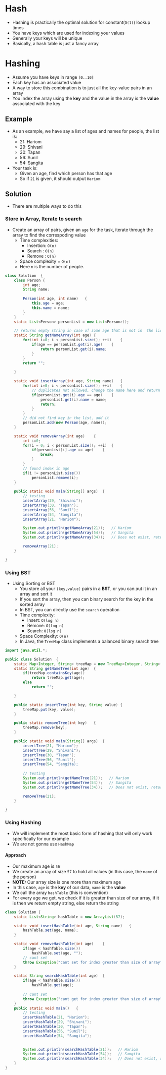# Hash


* Hashing is practically the optimal solution for constant(`O(1)`) lookup times
* You have keys which are used for indexing your values
* Generally your keys will be unique
* Basically, a hash table is just a fancy array

# Hashing

* Assume you have keys in range `[0..10]`
* Each key has an associated value
* A way to store this combination is to just all the key-value pairs in an array
* You index the array using the **key** and the value in the array is the **value** associated with the key

## Example

* As an example, we have say a list of ages and names for people, the list is:
	* 21: Hariom
	* 29: Shivani
	* 30: Tapan
	* 56: Sunil
	* 54: Sangita
* Your task is:
	* Given an age, find which person has that age
	* So if `21` is given, it should output `Hariom`

## Solution

* There are multiple ways to do this

### Store in Array, Iterate to search

* Create an array of pairs, given an `age` for the task, iterate through the array to find the correspoding value
	* Time complexities:
		* Insertion: `O(n)`
		* Search   : `O(n)`
		* Remove : `O(n)`
	* Space complexity = `O(n)`
	* Here `n` is the number of people.

```java
class Solution	{
	class Person {
		int age;
		String name;
		
		Person(int age, int name)	{
			this.age = age;
			this.name = name;
		}
	}
	static List<Person> personList = new List<Person>();

	// returns empty string in case of some age that is not in  the list
	static String getNameArray(int age)	{
		for(int i=0; i < personList.size(); ++i)	{
			if(age == personList.get(i).age)	{
				return personList.get(i).name;
			}
		}
		return "";
		
	}

	static void insertArray(int age, String name)	{
		for(int i=0; i < personList.size(); ++i)	{
			// duplicates not allowed, change the name here and return
			if(personList.get(i).age == age)	{
				personList.get(i).name = name;
				return;
			}
		}
		// did not find key in the list, add it
		personList.add(new Person(age, name));	
	}

	static void removeArray(int age)	{
		int i=0;
		for(i = 0; i < personList.size(); ++i)	{
			if(personList[i].age == age)	{
				break;
			}
		}
		// found index in age
		if(i != personList.size())
			personList.remove(i);
	}
	
	public static void main(String[] args)	{
		// testing
		insertArray(29, "Shivani");
		insertArray(30, "Tapan");
		insertArray(56, "Sunil");
		insertArray(54, "Sangita");
		insertArray(21, "Hariom");

		System.out.println(getNameArray(21));   // Hariom
		System.out.println(getNameArray(54));   // Sangita
		System.out.println(getNameArray(34));   // Does not exist, returns empty string ""

		removeArray(21);
	}

}

```
### Using BST
* Using Sorting or BST
	* You store all your `(key,value)` pairs in a **BST**, or you can put it in an array and sort it
	* If you sort the array, then you can binary search for the key in the sorted array
	* In BST, you can directly use the `search` operation
	* Time complexity:
		* Insert: `O(log n)`
		* Remove: `O(log n)`
		* Search: `O(log n)`
	* Space Complexity: `O(n)`
	* In Java, the `TreeMap` class implements a balanced binary search tree

```java
import java.util.*;

public class Solution  {
	static Map<Integer, String> treeMap = new TreeMap<Integer, String>();
	static String getNameTree(int age)	{
		if(treeMap.containsKey(age))
			return treeMap.get(age);
		else
			return "";

	}

	public static insertTree(int key, String value)	{
		treeMap.put(key, value);
	}

	public static removeTree(int key)	{
		treeMap.remove(key);
	}

	public static void main(String[] args)	{
		insertTree(21, "Hariom");
		insertTree(29, "Shivani");
		insertTree(30, "Tapan");
		insertTree(56, "Sunil");
		insertTree(54, "Sangita);
		
		// testing
		System.out.println(getNameTree(21));   // Hariom
		System.out.println(getNameTree(54));   // Sangita
		System.out.println(getNameTree(34));   // Does not exist, returns empty string ""

		removeTree(21);
	}

}
```

### Using Hashing

* We will implement the most basic form of hashing that will only work specifically for our example
* We are not gonna use `HashMap`

#### Approach

* Our maximum age is `56`
* We create an array of size `57` to hold all values (in this case, the `name` of the person)
* **NOTE:** Our array size is one more than maximum age
* In this case, `age` is the **key** of our data, `name` is the **value**
* We call the array `hashTable` (this is convention)
* For every age we get, we check if it is greater than size of our array, if it is then we return empty string, else return the string

```java
class Solution {
	static List<String> hashTable = new ArrayList(57);

	static void insertHashTable(int age, String name)	{
		hashTable.set(age, name);
	}

	static void removeHashTable(int age)	{
		if(age < hashTable.size())
			hashTable.set(age, "");
		// cant set
		throw Exception("cant set for index greater than size of array");
	}

	static String searchHashTable(int age)	{
		if(age < hashTable.size())
			hashTable.get(age);
		
		// cant set
		throw Exception("cant get for index greater than size of array");
	}
	public static void main()	{
		// testing
		insertHashTable(21, "Hariom");	
		insertHashTable(29, "Shivani");	
		insertHashTable(30, "Tapan");	
		insertHashTable(56, "Sunil");	
		insertHashTable(54, "Sangita");	

			
		System.out.println(searchHashTable(21));   // Hariom
		System.out.println(searchHashTable(54));   // Sangita
		System.out.println(searchHashTable(34));   // Does not exist, returns empty string ""
	}
}
```
